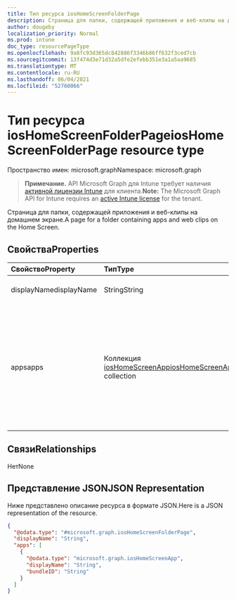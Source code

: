 ```yaml
---
title: Тип ресурса iosHomeScreenFolderPage
description: Страница для папки, содержащей приложения и веб-клипы на домашнем экране.
author: dougeby
localization_priority: Normal
ms.prod: intune
doc_type: resourcePageType
ms.openlocfilehash: 9a8fc93d365dc842886f3346b86ff632f3ced7cb
ms.sourcegitcommit: 13f474d3e71d32a5dfe2efebb351e3a1a5aa9685
ms.translationtype: MT
ms.contentlocale: ru-RU
ms.lasthandoff: 06/04/2021
ms.locfileid: "52760066"
---
```

# <a name="ioshomescreenfolderpage-resource-type"></a><span data-ttu-id="e962c-103">Тип ресурса iosHomeScreenFolderPage</span><span class="sxs-lookup"><span data-stu-id="e962c-103">iosHomeScreenFolderPage resource type</span></span>

<span data-ttu-id="e962c-104">Пространство имен: microsoft.graph</span><span class="sxs-lookup"><span data-stu-id="e962c-104">Namespace: microsoft.graph</span></span>

> <span data-ttu-id="e962c-105">**Примечание.** API Microsoft Graph для Intune требует наличия [активной лицензии Intune](https://go.microsoft.com/fwlink/?linkid=839381) для клиента.</span><span class="sxs-lookup"><span data-stu-id="e962c-105">**Note:** The Microsoft Graph API for Intune requires an [active Intune license](https://go.microsoft.com/fwlink/?linkid=839381) for the tenant.</span></span>

<span data-ttu-id="e962c-106">Страница для папки, содержащей приложения и веб-клипы на домашнем экране.</span><span class="sxs-lookup"><span data-stu-id="e962c-106">A page for a folder containing apps and web clips on the Home Screen.</span></span>

## <a name="properties"></a><span data-ttu-id="e962c-107">Свойства</span><span class="sxs-lookup"><span data-stu-id="e962c-107">Properties</span></span>
|<span data-ttu-id="e962c-108">Свойство</span><span class="sxs-lookup"><span data-stu-id="e962c-108">Property</span></span>|<span data-ttu-id="e962c-109">Тип</span><span class="sxs-lookup"><span data-stu-id="e962c-109">Type</span></span>|<span data-ttu-id="e962c-110">Описание</span><span class="sxs-lookup"><span data-stu-id="e962c-110">Description</span></span>|
|:---|:---|:---|
|<span data-ttu-id="e962c-111">displayName</span><span class="sxs-lookup"><span data-stu-id="e962c-111">displayName</span></span>|<span data-ttu-id="e962c-112">String</span><span class="sxs-lookup"><span data-stu-id="e962c-112">String</span></span>|<span data-ttu-id="e962c-113">Имя страницы папки</span><span class="sxs-lookup"><span data-stu-id="e962c-113">Name of the folder page</span></span>|
|<span data-ttu-id="e962c-114">apps</span><span class="sxs-lookup"><span data-stu-id="e962c-114">apps</span></span>|<span data-ttu-id="e962c-115">Коллекция [iosHomeScreenApp](../resources/intune-deviceconfig-ioshomescreenapp.md)</span><span class="sxs-lookup"><span data-stu-id="e962c-115">[iosHomeScreenApp](../resources/intune-deviceconfig-ioshomescreenapp.md) collection</span></span>|<span data-ttu-id="e962c-116">Список приложений и веб-клипов, которые будут отображаться на странице в папке.</span><span class="sxs-lookup"><span data-stu-id="e962c-116">A list of apps and web clips to appear on a page within a folder.</span></span> <span data-ttu-id="e962c-117">Эта коллекция может содержать не более 500 элементов.</span><span class="sxs-lookup"><span data-stu-id="e962c-117">This collection can contain a maximum of 500 elements.</span></span>|

## <a name="relationships"></a><span data-ttu-id="e962c-118">Связи</span><span class="sxs-lookup"><span data-stu-id="e962c-118">Relationships</span></span>
<span data-ttu-id="e962c-119">Нет</span><span class="sxs-lookup"><span data-stu-id="e962c-119">None</span></span>

## <a name="json-representation"></a><span data-ttu-id="e962c-120">Представление JSON</span><span class="sxs-lookup"><span data-stu-id="e962c-120">JSON Representation</span></span>
<span data-ttu-id="e962c-121">Ниже представлено описание ресурса в формате JSON.</span><span class="sxs-lookup"><span data-stu-id="e962c-121">Here is a JSON representation of the resource.</span></span>
<!-- {
  "blockType": "resource",
  "@odata.type": "microsoft.graph.iosHomeScreenFolderPage"
}
-->
``` json
{
  "@odata.type": "#microsoft.graph.iosHomeScreenFolderPage",
  "displayName": "String",
  "apps": [
    {
      "@odata.type": "microsoft.graph.iosHomeScreenApp",
      "displayName": "String",
      "bundleID": "String"
    }
  ]
}
```




